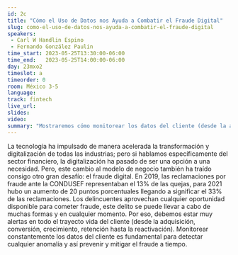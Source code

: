```yaml
---
id: 2c
title: "Cómo el Uso de Datos nos Ayuda a Combatir el Fraude Digital"
slug: como-el-uso-de-datos-nos-ayuda-a-combatir-el-fraude-digital
speakers:
 - Carl W Handlin Espino
 - Fernando González Paulin
time_start: 2023-05-25T13:30:00-06:00
time_end:   2023-05-25T14:00:00-06:00
day: 23mxo2
timeslot: a
timeorder: 0
room: México 3-5
language: 
track: fintech
live_url: 
slides: 
video: 
summary: "Mostraremos cómo monitorear los datos del cliente (desde la adquisición, conversión, crecimiento, retención hasta la reactivación) permite detectar y mitigar casos de fraude."
---
```


La tecnología ha impulsado de manera acelerada la transformación y digitalización de todas las industrias; pero si hablamos específicamente del sector financiero, la digitalización ha pasado de ser una opción a una necesidad. Pero, este cambio al modelo de negocio también ha traído consigo otro gran desafío: el fraude digital. En 2019, las reclamaciones por fraude ante la CONDUSEF representaban el 13% de las quejas, para 2021 hubo un aumento de 20 puntos porcentuales llegando a significar el 33% de las reclamaciones. Los delincuentes aprovechan cualquier oportunidad disponible para cometer fraude, este delito se puede llevar a cabo de muchas formas y en cualquier momento. Por eso, debemos estar muy alertas en todo el trayecto vida del cliente (desde la adquisición, conversión, crecimiento, retención hasta la reactivación). Monitorear constantemente los datos del cliente es fundamental para detectar cualquier anomalía y así prevenir y mitigar el fraude a tiempo.
